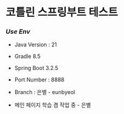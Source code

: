 # 코틀린 스프링부트 테스트
### *Use Env*
* Java Version : 21
* Gradle 8.5
* Spring Boot 3.2.5
* Port Number : 8888
* Branch : 은별 - eunbyeol

* 메인 페이지 학습 겸 작업 중 - 은별
